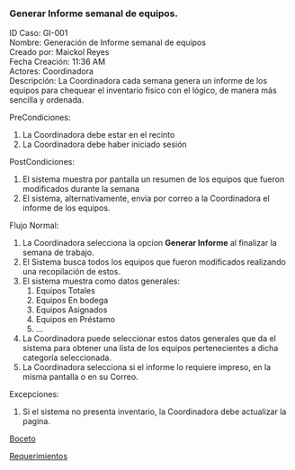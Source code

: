 ### Generar Informe semanal de equipos.


ID Caso: GI-001  
Nombre: Generación de Informe semanal de equipos  
Creado por: Maickol Reyes  
Fecha Creación: 11:36 AM  
Actores: Coordinadora  
Descripción: La Coordinadora cada semana genera un informe de los equipos para chequear el inventario fisico con el lógico, de manera más sencilla y ordenada.  

PreCondiciones:
  1. La Coordinadora debe estar en el recinto
  2. La Coordinadora debe haber iniciado sesión

PostCondiciones:
  1. El sistema muestra por pantalla un resumen de los equipos que fueron modificados durante la semana
  2. El sistema, alternativamente, envia por correo a la Coordinadora el informe de los equipos.

Flujo Normal:
  1. La Coordinadora selecciona la opcion **Generar Informe** al finalizar la semana de trabajo.
  2. El Sistema busca todos los equipos que fueron modificados realizando una recopilación de estos.
  3. El sistema muestra como datos generales:
     1. Equipos Totales
     2. Equipos En bodega
     3. Equipos Asignados
     4. Equipos en Préstamo
     5. ...
  4. La Coordinadora puede seleccionar estos datos generales que da el sistema para obtener una lista de los equipos pertenecientes a dicha categoría seleccionada.
  5. La Coordinadora selecciona si el informe lo requiere impreso, en la misma pantalla o en su Correo.

Excepciones:
  1. Si el sistema no presenta inventario, la Coordinadora debe actualizar la pagina.

[Boceto](../img/bocetos/6_Boceto_Informe.jpg)

[Requerimientos](./Requerimientos.md)